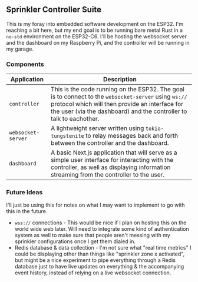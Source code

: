 ## Sprinkler Controller Suite

This is my foray into embedded software development on the ESP32. I'm reaching a bit here, but my end goal is to be running bare metal Rust in a `no-std` environment on the ESP32-C6. I'll be hosting the websocket server and the dashboard on my Raspberry Pi, and the controller will be running in my garage.

### Components

| Application        | Description                                                                                                                                                                                                                   |
| ------------------ | ----------------------------------------------------------------------------------------------------------------------------------------------------------------------------------------------------------------------------- |
| `controller`       | This is the code running on the ESP32. The goal is to connect to the `websocket-server` using `ws://` protocol which will then provide an interface for the user (via the dashboard) and the controller to talk to eachother. |
| `websocket-server` | A lightweight server written using `tokio-tungstenite` to relay messages back and forth between the controller and the dashboard.                                                                                             |
| `dashboard`        | A basic Next.js application that will serve as a simple user interface for interacting with the controller, as well as displaying information streaming from the controller to the user.                                      |

### Future Ideas

I'll just be using this for notes on what I may want to implement to go with this in the future.

- `wss://` connections - This would be nice if I plan on hosting this on the world wide web later. Will need to integrate some kind of authentication system as well to make sure that people aren't messing with my sprinkler configurations once I get them dialed in.
- Redis database & data collection - I'm not sure what "real time metrics" I could be displaying other than things like "sprinkler zone x activated", but might be a nice experiment to pipe everything through a Redis database just to have live updates on everything & the accompanying event history, instead of relying on a live websocket connection.

